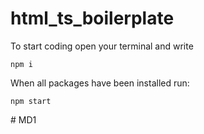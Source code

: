 # html_ts_boilerplate
To start coding open your terminal and write
```
npm i
```

When all packages have been installed run:
```
npm start
```
#   M D 1  
 